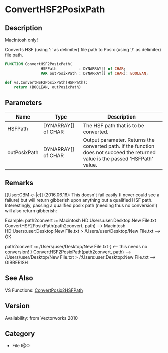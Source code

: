 # ConvertHSF2PosixPath

## Description
MacIntosh only!

Converts HSF (using ':' as delimiter) file path to Posix (using '/' as delimiter) file path.

```pascal
FUNCTION ConvertHSF2PosixPath(
				HSFPath          : DYNARRAY[] of CHAR;
				VAR outPosixPath : DYNARRAY[] of CHAR): BOOLEAN;
```

```python
def vs.ConvertHSF2PosixPath(HSFPath):
    return (BOOLEAN, outPosixPath)
```

## Parameters
|Name|Type|Description|
|---|---|---|
|HSFPath|DYNARRAY[] of CHAR|The HSF path that is to be converted.|
|outPosixPath|DYNARRAY[] of CHAR|Output parameter. Returns the converted path. If the function does not succeed the returned value is the passed 'HSFPath' value.|

## Remarks
[[User:CBM-c-|_c_]] (2016.06.16): This doesn't fail easily (I never could see a failure) but will return gibberish upon anything but a qualified HSF path. Interestingly, passing a qualified posix path (needing thus no conversion!) will also return gibberish:

Example:
 path2convert := Macintosh HD:Users:user:Desktop:New File.txt
 ConvertHSF2PosixPath(path2convert, path)
 --> Macintosh HD:Users:user:Desktop:New File.txt > /Users/user/Desktop/New File.txt
 --> OK

 path2convert := /Users/user/Desktop/New File.txt { <-- this needs no conversion! }
 ConvertHSF2PosixPath(path2convert, path)
 --> /Users/user/Desktop/New File.txt > /:Users:user:Desktop:New File.txt
 --> GIBBERISH

## See Also
VS Functions:
[ConvertPosix2HSFPath](ConvertPosix2HSFPath.md)

## Version
Availability: from Vectorworks 2010

## Category
* File I@O


